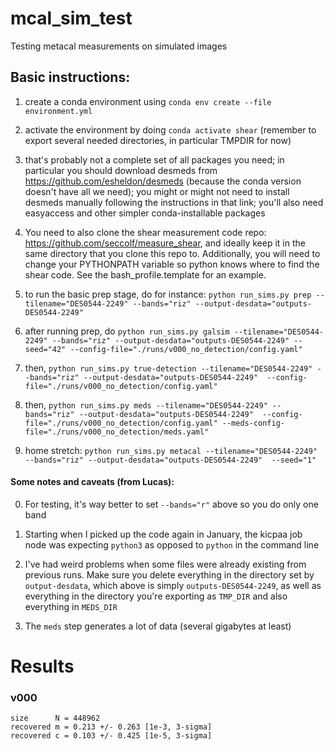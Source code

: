 # mcal_sim_test
Testing metacal measurements on simulated images

## Basic instructions:
1. create a conda environment using ```conda env create --file environment.yml```

2. activate the environment by doing ```conda activate shear``` (remember to export several needed directories, in particular TMPDIR for now)

3. that's probably not a complete set of all packages you need; in particular you should download desmeds from https://github.com/esheldon/desmeds (because the conda version doesn't have all we need); you might or might not need to install desmeds manually following the instructions in that link; you'll also need easyaccess and other simpler conda-installable packages

4. You need to also clone the shear measurement code repo: https://github.com/seccolf/measure_shear, and ideally keep it in the same directory that you clone this repo to. Additionally, you will need to change your PYTHONPATH variable so python knows where to find the shear code. See the bash_profile.template for an example.

5. to run the basic prep stage, do for instance: ```python run_sims.py prep --tilename="DES0544-2249" --bands="riz" --output-desdata="outputs-DES0544-2249"```

6. after running prep, do ```python run_sims.py galsim --tilename="DES0544-2249" --bands="riz" --output-desdata="outputs-DES0544-2249" --seed="42" --config-file="./runs/v000_no_detection/config.yaml"```

7. then, ```python run_sims.py true-detection --tilename="DES0544-2249" --bands="riz" --output-desdata="outputs-DES0544-2249"  --config-file="./runs/v000_no_detection/config.yaml"```

8. then, ```python run_sims.py meds --tilename="DES0544-2249" --bands="riz" --output-desdata="outputs-DES0544-2249"  --config-file="./runs/v000_no_detection/config.yaml" --meds-config-file="./runs/v000_no_detection/meds.yaml"```

9. home stretch: ```python run_sims.py metacal --tilename="DES0544-2249" --bands="riz" --output-desdata="outputs-DES0544-2249"  --seed="1"```


#### Some notes and caveats (from Lucas): 

0. For testing, it's way better to set `--bands="r"` above so you do only one band

1. Starting when I picked up the code again in January, the kicpaa job node was expecting ```python3``` as opposed to ```python``` in the command line

2. I've had weird problems when some files were already existing from previous runs. Make sure you delete everything in the directory set by `output-desdata`, which above is simply `outputs-DES0544-2249`, as well as everything in the directory you're exporting as `TMP_DIR` and also everything in `MEDS_DIR`

3. The `meds` step generates a lot of data (several gigabytes at least)


 # Results
 
 ### v000

    size      N = 448962
    recovered m = 0.213 +/- 0.263 [1e-3, 3-sigma]
    recovered c = 0.103 +/- 0.425 [1e-5, 3-sigma]
